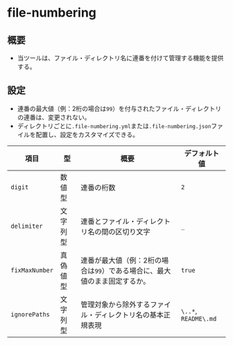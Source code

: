 # file-numbering

## 概要

- 当ツールは、ファイル・ディレクトリ名に連番を付けて管理する機能を提供する。

## 設定

- 連番の最大値（例：2桁の場合は`99`）を付与されたファイル・ディレクトリの連番は、変更されない。
- ディレクトリごとに`.file-numbering.yml`または`.file-numbering.json`ファイルを配置し、設定をカスタマイズできる。

| 項目             | 型    | 概要                                      | デフォルト値               |
|----------------|------|-----------------------------------------|----------------------|
| `digit`        | 数値型  | 連番の桁数                                   | `2`                  |
| `delimiter`    | 文字列型 | 連番とファイル・ディレクトリ名の間の区切り文字                 | `_`                  |
| `fixMaxNumber` | 真偽値型 | 連番が最大値（例：2桁の場合は`99`）である場合に、最大値のまま固定するか。 | `true`               |
| `ignorePaths`  | 文字列型 | 管理対象から除外するファイル・ディレクトリ名の基本正規表現           | `\..*`, `README\.md` |
